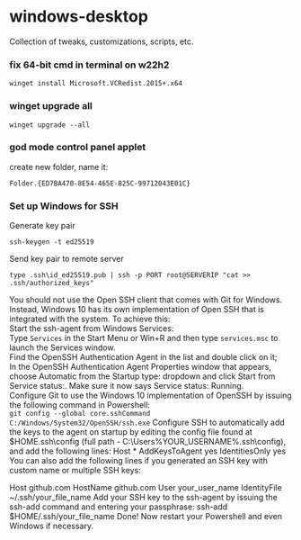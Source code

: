 # windows-desktop
Collection of tweaks, customizations, scripts, etc.

### fix 64-bit cmd in terminal on w22h2
```
winget install Microsoft.VCRedist.2015+.x64
```
### winget upgrade all
```
winget upgrade --all
```
### god mode control panel applet
create new folder, name it:
```
Folder.{ED7BA470-8E54-465E-825C-99712043E01C}
```
### Set up Windows for SSH
Generate key pair
```
ssh-keygen -t ed25519
```
Send key pair to remote server
```
type .ssh\id_ed25519.pub | ssh -p PORT root@SERVERIP "cat >> .ssh/authorized_keys"
```
You should not use the Open SSH client that comes with Git for Windows. Instead, Windows 10 has its own implementation of Open SSH that is integrated with the system. To achieve this:  
Start the ssh-agent from Windows Services:  
Type ```Services``` in the Start Menu or Win+R and then type ```services.msc``` to launch the Services window.  
Find the OpenSSH Authentication Agent in the list and double click on it;  
In the OpenSSH Authentication Agent Properties window that appears, choose Automatic from the Startup type: dropdown and click Start from Service status:. Make sure it now says Service status: Running.  
Configure Git to use the Windows 10 implementation of OpenSSH by issuing the following command in Powershell:  
```git config --global core.sshCommand C:/Windows/System32/OpenSSH/ssh.exe```
Configure SSH to automatically add the keys to the agent on startup by editing the config file found at $HOME\.ssh\config (full path - C:\Users\%YOUR_USERNAME%\.ssh\config), and add the following lines:
Host *
	AddKeysToAgent yes
	IdentitiesOnly yes
You can also add the following lines if you generated an SSH key with custom name or multiple SSH keys:

Host github.com
	HostName github.com
	User your_user_name
	IdentityFile ~/.ssh/your_file_name
Add your SSH key to the ssh-agent by issuing the ssh-add command and entering your passphrase:
ssh-add $HOME/.ssh/your_file_name
Done! Now restart your Powershell and even Windows if necessary.